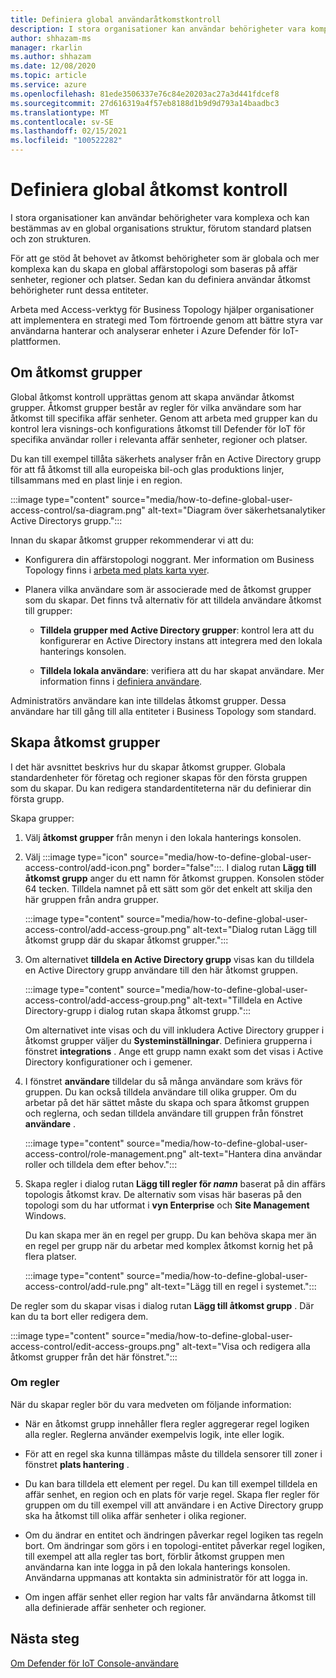 ```yaml
---
title: Definiera global användaråtkomstkontroll
description: I stora organisationer kan användar behörigheter vara komplexa och kan bestämmas av en global organisations struktur, förutom standard platsen och zon strukturen.
author: shhazam-ms
manager: rkarlin
ms.author: shhazam
ms.date: 12/08/2020
ms.topic: article
ms.service: azure
ms.openlocfilehash: 81ede3506337e76c84e20203ac27a3d441fdcef8
ms.sourcegitcommit: 27d616319a4f57eb8188d1b9d9d793a14baadbc3
ms.translationtype: MT
ms.contentlocale: sv-SE
ms.lasthandoff: 02/15/2021
ms.locfileid: "100522282"
---
```

# <a name="define-global-access-control"></a>Definiera global åtkomst kontroll

I stora organisationer kan användar behörigheter vara komplexa och kan bestämmas av en global organisations struktur, förutom standard platsen och zon strukturen.

För att ge stöd åt behovet av åtkomst behörigheter som är globala och mer komplexa kan du skapa en global affärstopologi som baseras på affär senheter, regioner och platser. Sedan kan du definiera användar åtkomst behörigheter runt dessa entiteter.

Arbeta med Access-verktyg för Business Topology hjälper organisationer att implementera en strategi med Tom förtroende genom att bättre styra var användarna hanterar och analyserar enheter i Azure Defender för IoT-plattformen.

## <a name="about-access-groups"></a>Om åtkomst grupper

Global åtkomst kontroll upprättas genom att skapa användar åtkomst grupper. Åtkomst grupper består av regler för vilka användare som har åtkomst till specifika affär senheter. Genom att arbeta med grupper kan du kontrol lera visnings-och konfigurations åtkomst till Defender för IoT för specifika användar roller i relevanta affär senheter, regioner och platser.

Du kan till exempel tillåta säkerhets analyser från en Active Directory grupp för att få åtkomst till alla europeiska bil-och glas produktions linjer, tillsammans med en plast linje i en region.

:::image type="content" source="media/how-to-define-global-user-access-control/sa-diagram.png" alt-text="Diagram över säkerhetsanalytiker Active Directorys grupp.":::

Innan du skapar åtkomst grupper rekommenderar vi att du:

- Konfigurera din affärstopologi noggrant. Mer information om Business Topology finns i [arbeta med plats karta vyer](how-to-gain-insight-into-global-regional-and-local-threats.md#work-with-site-map-views).

- Planera vilka användare som är associerade med de åtkomst grupper som du skapar. Det finns två alternativ för att tilldela användare åtkomst till grupper:

  - **Tilldela grupper med Active Directory grupper**: kontrol lera att du konfigurerar en Active Directory instans att integrera med den lokala hanterings konsolen.
  
  - **Tilldela lokala användare**: verifiera att du har skapat användare. Mer information finns i [definiera användare](how-to-create-and-manage-users.md#define-users).

Administratörs användare kan inte tilldelas åtkomst grupper. Dessa användare har till gång till alla entiteter i Business Topology som standard.

## <a name="create-access-groups"></a>Skapa åtkomst grupper

I det här avsnittet beskrivs hur du skapar åtkomst grupper. Globala standardenheter för företag och regioner skapas för den första gruppen som du skapar. Du kan redigera standardentiteterna när du definierar din första grupp.

Skapa grupper:

1. Välj **åtkomst grupper** från menyn i den lokala hanterings konsolen.

2. Välj :::image type="icon" source="media/how-to-define-global-user-access-control/add-icon.png" border="false":::. I dialog rutan **Lägg till åtkomst grupp** anger du ett namn för åtkomst gruppen. Konsolen stöder 64 tecken. Tilldela namnet på ett sätt som gör det enkelt att skilja den här gruppen från andra grupper.

   :::image type="content" source="media/how-to-define-global-user-access-control/add-access-group.png" alt-text="Dialog rutan Lägg till åtkomst grupp där du skapar åtkomst grupper.":::

3. Om alternativet **tilldela en Active Directory grupp** visas kan du tilldela en Active Directory grupp användare till den här åtkomst gruppen.

   :::image type="content" source="media/how-to-define-global-user-access-control/add-access-group.png" alt-text="Tilldela en Active Directory-grupp i dialog rutan skapa åtkomst grupp.":::

   Om alternativet inte visas och du vill inkludera Active Directory grupper i åtkomst grupper väljer du **Systeminställningar**. Definiera grupperna i fönstret **integrations** . Ange ett grupp namn exakt som det visas i Active Directory konfigurationer och i gemener.

5. I fönstret **användare** tilldelar du så många användare som krävs för gruppen. Du kan också tilldela användare till olika grupper. Om du arbetar på det här sättet måste du skapa och spara åtkomst gruppen och reglerna, och sedan tilldela användare till gruppen från fönstret **användare** .

   :::image type="content" source="media/how-to-define-global-user-access-control/role-management.png" alt-text="Hantera dina användar roller och tilldela dem efter behov.":::

6. Skapa regler i dialog rutan **Lägg till regler för *namn*** baserat på din affärs topologis åtkomst krav. De alternativ som visas här baseras på den topologi som du har utformat i **vyn Enterprise** och **Site Management** Windows. 

   Du kan skapa mer än en regel per grupp. Du kan behöva skapa mer än en regel per grupp när du arbetar med komplex åtkomst kornig het på flera platser. 

   :::image type="content" source="media/how-to-define-global-user-access-control/add-rule.png" alt-text="Lägg till en regel i systemet.":::

De regler som du skapar visas i dialog rutan **Lägg till åtkomst grupp** . Där kan du ta bort eller redigera dem.

:::image type="content" source="media/how-to-define-global-user-access-control/edit-access-groups.png" alt-text="Visa och redigera alla åtkomst grupper från det här fönstret.":::

### <a name="about-rules"></a>Om regler

När du skapar regler bör du vara medveten om följande information:

- När en åtkomst grupp innehåller flera regler aggregerar regel logiken alla regler. Reglerna använder exempelvis logik, inte eller logik.

- För att en regel ska kunna tillämpas måste du tilldela sensorer till zoner i fönstret **plats hantering** .

- Du kan bara tilldela ett element per regel. Du kan till exempel tilldela en affär senhet, en region och en plats för varje regel. Skapa fler regler för gruppen om du till exempel vill att användare i en Active Directory grupp ska ha åtkomst till olika affär senheter i olika regioner.

- Om du ändrar en entitet och ändringen påverkar regel logiken tas regeln bort. Om ändringar som görs i en topologi-entitet påverkar regel logiken, till exempel att alla regler tas bort, förblir åtkomst gruppen men användarna kan inte logga in på den lokala hanterings konsolen. Användarna uppmanas att kontakta sin administratör för att logga in.

- Om ingen affär senhet eller region har valts får användarna åtkomst till alla definierade affär senheter och regioner.

## <a name="next-steps"></a>Nästa steg

[Om Defender för IoT Console-användare](how-to-create-and-manage-users.md)
